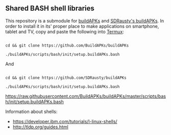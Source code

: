 ## Shared BASH shell libraries 

This repository is a submodule for [buildAPKs](https://github.com/BuildAPKs/buildAPKs) and [SDRausty's buildAPKs](https://github.com/SDRausty/buildAPKs).  In order to install it in its' proper place to make applications on smartphone, tablet and TV, copy and paste the following into [Termux](https://github.com/termux):

```

cd && git clone https://github.com/BuildAPKs/buildAPKs

./buildAPKs/scripts/bash/init/setup.buildAPKs.bash

```

And

```

cd && git clone https://github.com/SDRausty/buildAPKs

./buildAPKs/scripts/bash/init/setup.buildAPKs.bash

```

https://raw.githubusercontent.com/BuildAPKs/buildAPKs/master/scripts/bash/init/setup.buildAPKs.bash

Information about shells: 
   * https://developer.ibm.com/tutorials/l-linux-shells/
   * http://tldp.org/guides.html

<!-- #OEM -->
